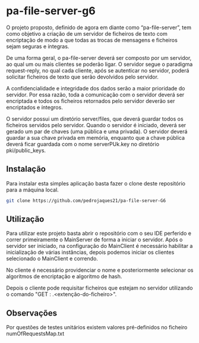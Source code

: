 # pa-file-server-g6

O projeto proposto, definido de agora em diante como “pa-file-server”, tem como objetivo a criação de um servidor de ficheiros de texto com encriptação de modo a que todas as trocas de mensagens e ficheiros sejam seguras e íntegras.

De uma forma geral, o pa-file-server deverá ser composto por um servidor, ao qual um ou mais clientes se poderão ligar. O servidor segue o paradigma request-reply, no qual cada cliente, após se autenticar no servidor, poderá solicitar ficheiros de texto que serão devolvidos pelo servidor.

A confidencialidade e integridade dos dados serão a maior prioridade do servidor. Por essa razão, toda a comunicação com o servidor deverá ser encriptada e todos os ficheiros retornados pelo servidor deverão ser encriptados e íntegros.

O servidor possui um diretório server/files, que deverá guardar todos os ficheiros servidos pelo servidor. Quando o servidor é iniciado, deverá ser gerado um par de chaves (uma pública e uma privada). O servidor deverá guardar a sua chave privada em memória, enquanto que a chave pública deverá ficar guardada com o nome serverPUk.key no diretório pki/public_keys.

## Instalação

Para instalar esta simples aplicação basta fazer o clone deste repositório para a máquina local.

```bash
git clone https://github.com/pedrojaques21/pa-file-server-G6
```

## Utilização

Para utilizar este projeto basta abrir o repositório com o seu IDE perferido e correr primeiramente o MainServer de forma a iniciar o servidor. Após o servidor ser iniciado, na configuração do MainClient é necessário habilitar a inicialização de várias instâncias, depois podemos iniciar os clientes selecionado o MainClient e correndo.

No cliente é necessário providenciar o nome e posteriormente selecionar os algoritmos de encriptação e algoritmo de hash.

Depois o cliente pode requisitar ficheiros que estejam no servidor utilizando o comando "GET : <nome-do-ficheiro>.<extenção-do-ficheiro>".
  
## Observações
  
Por questões de testes unitários existem valores pré-definidos no ficheiro numOfRequestsMap.txt

